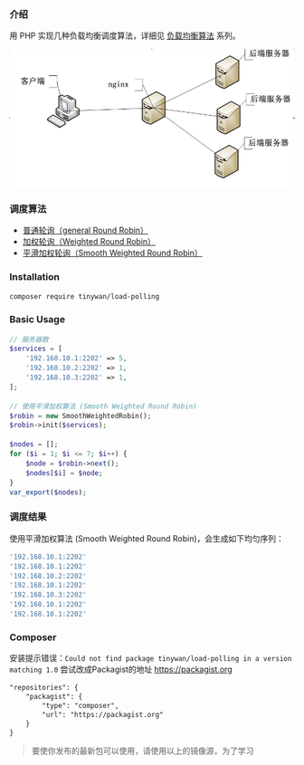 ### 介绍

用 PHP 实现几种负载均衡调度算法，详细见 [负载均衡算法](https://www.fanhaobai.com/2018/11/load-balance-round-robin.html) 系列。

![nginx](images/nginx.png)

### 调度算法

*   [普通轮询（general Round Robin）](https://github.com/Tinywan/load-polling/blob/master/src/Robin.php)
*   [加权轮询（Weighted Round Robin）](https://github.com/Tinywan/load-polling/blob/master/src/WeightedRobin.php)
*   [平滑加权轮询（Smooth Weighted Round Robin）](https://github.com/Tinywan/load-polling/blob/master/src/SmoothWeightedRobin.php)

### Installation  

```composer log
composer require tinywan/load-polling 
```

### Basic Usage  

```PHP
// 服务器数
$services = [
    '192.168.10.1:2202' => 5,
    '192.168.10.2:2202' => 1,
    '192.168.10.3:2202' => 1,
];

// 使用平滑加权算法 (Smooth Weighted Round Robin)
$robin = new SmoothWeightedRobin();
$robin->init($services);

$nodes = [];
for ($i = 1; $i <= 7; $i++) {
    $node = $robin->next();
    $nodes[$i] = $node;
}
var_export($nodes);
```

### 调度结果

使用平滑加权算法 (Smooth Weighted Round Robin)，会生成如下均匀序列：

```Bash
'192.168.10.1:2202'
'192.168.10.1:2202'
'192.168.10.2:2202'
'192.168.10.1:2202'
'192.168.10.3:2202'
'192.168.10.1:2202'
'192.168.10.1:2202'
```

### Composer

安装提示错误：`Could not find package tinywan/load-polling in a version matching 1.0`
尝试改成Packagist的地址 https://packagist.org
```composer log
"repositories": {
    "packagist": {
        "type": "composer",
        "url": "https://packagist.org"
    }
}
```
> 要使你发布的最新包可以使用，请使用以上的镜像源，为了学习